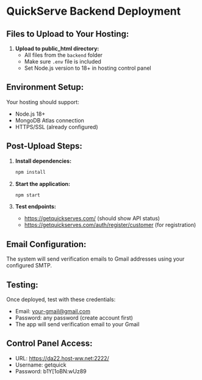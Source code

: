 # QuickServe Backend Deployment

## Files to Upload to Your Hosting:

1. **Upload to public_html directory:**
   - All files from the `backend` folder
   - Make sure `.env` file is included
   - Set Node.js version to 18+ in hosting control panel

## Environment Setup:

Your hosting should support:
- Node.js 18+
- MongoDB Atlas connection
- HTTPS/SSL (already configured)

## Post-Upload Steps:

1. **Install dependencies:**
   ```bash
   npm install
   ```

2. **Start the application:**
   ```bash
   npm start
   ```

3. **Test endpoints:**
   - https://getquickserves.com/ (should show API status)
   - https://getquickserves.com/auth/register/customer (for registration)

## Email Configuration:

The system will send verification emails to Gmail addresses using your configured SMTP.

## Testing:

Once deployed, test with these credentials:
- Email: your-gmail@gmail.com
- Password: any password (create account first)
- The app will send verification email to your Gmail

## Control Panel Access:
- URL: https://da22.host-ww.net:2222/
- Username: getquick  
- Password: b1Y[1oBN:wUz89